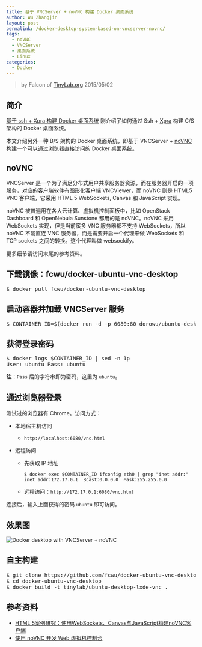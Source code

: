 ```yaml
---
title: 基于 VNCServer + noVNC 构建 Docker 桌面系统
author: Wu Zhangjin
layout: post
permalink: /docker-desktop-system-based-on-vncserver-novnc/
tags:
  - noVNC
  - VNCServer
  - 桌面系统
  - Linux
categories:
  - Docker
---
```


> by Falcon of [TinyLab.org][1]
> 2015/05/02


## 简介

[基于 ssh + Xpra 构建 Docker 桌面系统][2] 刚介绍了如何通过 Ssh + [Xpra][3] 构建 C/S 架构的 Docker 桌面系统。

本文介绍另外一种 B/S 架构的 Docker 桌面系统，即基于 VNCServer + [noVNC][4] 构建一个可以通过浏览器直接访问的 Docker 桌面系统。

## noVNC

VNCServer 是一个为了满足分布式用户共享服务器资源，而在服务器开启的一项服务，对应的客户端软件有图形化客户端 VNCViewer，而 noVNC 则是 HTML5 VNC 客户端，它采用 HTML 5 WebSockets, Canvas 和 JavaScript 实现。

noVNC 被普遍用在各大云计算、虚拟机控制面板中，比如 OpenStack Dashboard 和 OpenNebula Sunstone 都用的是 noVNC。noVNC 采用 WebSockets 实现，但是当前蛮多 VNC 服务器都不支持 WebSockets，所以 noVNC 不能直连 VNC 服务器，而是需要开启一个代理来做 WebSockets 和 TCP sockets 之间的转换。这个代理叫做 websockify。

更多细节请访问末尾的参考资料。

## 下载镜像：fcwu/docker-ubuntu-vnc-desktop

<pre>$ docker pull fcwu/docker-ubuntu-vnc-desktop
</pre>

## 启动容器并加载 VNCServer 服务

<pre>$ CONTAINER_ID=$(docker run -d -p 6080:80 dorowu/ubuntu-desktop-lxde-vnc)
</pre>

## 获得登录密码

<pre>$ docker logs $CONTAINER_ID | sed -n 1p
User: ubuntu Pass: ubuntu
</pre>

**注**：`Pass` 后的字符串即为密码，这里为 `ubuntu`。

## 通过浏览器登录

测试过的浏览器有 Chrome。访问方式：

  * 本地宿主机访问

      * `http://localhost:6080/vnc.html`

  * 远程访问

      * 先获取 IP 地址

            $ docker exec $CONTAINER_ID ifconfig eth0 | grep "inet addr:"
            inet addr:172.17.0.1  Bcast:0.0.0.0  Mask:255.255.0.0


      * 远程访问：`http://172.17.0.1:6080/vnc.html`

连接后，输入上面获得的密码 `ubuntu` 即可访问。

## 效果图

![Docker desktop with VNCServer + noVNC][5]

## 自主构建

<pre>$ git clone https://github.com/fcwu/docker-ubuntu-vnc-desktop.git
$ cd docker-ubuntu-vnc-desktop
$ docker build -t tinylab/ubuntu-desktop-lxde-vnc .
</pre>

## 参考资料

  * [HTML 5案例研究：使用WebSockets、Canvas与JavaScript构建noVNC客户端][6]
  * [使用 noVNC 开发 Web 虚拟机控制台][7]





 [1]: http://tinylab.org
 [2]: /based-on-ssh-build-docker-xpra-desktop/
 [3]: http://xpra.org/
 [4]: http://kanaka.github.io/noVNC/
 [5]: /wp-content/uploads/2015/05/docker-desktop-with-vncserver+novnc.jpg
 [6]: http://www.infoq.com/cn/news/2010/07/html5-novnc
 [7]: http://www.vpsee.com/2013/07/integrating-novnc-with-our-vm-control-panel/
